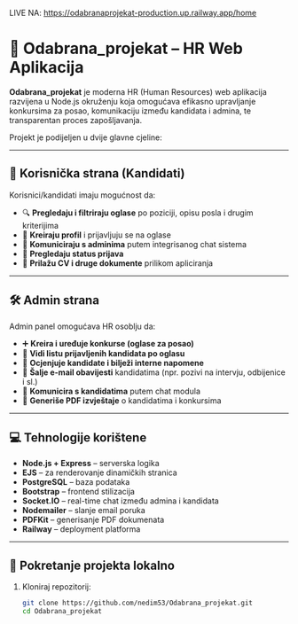LIVE NA: https://odabranaprojekat-production.up.railway.app/home
# 🎯 Odabrana_projekat – HR Web Aplikacija

**Odabrana_projekat** je moderna HR (Human Resources) web aplikacija razvijena u Node.js okruženju koja omogućava efikasno upravljanje konkursima za posao, komunikaciju između kandidata i admina, te transparentan proces zapošljavanja.

Projekt je podijeljen u dvije glavne cjeline:

---

## 👤 Korisnička strana (Kandidati)

Korisnici/kandidati imaju mogućnost da:

- 🔍 **Pregledaju i filtriraju oglase** po poziciji, opisu posla i drugim kriterijima
- 📝 **Kreiraju profil** i prijavljuju se na oglase
- 💬 **Komuniciraju s adminima** putem integrisanog chat sistema
- 📑 **Pregledaju status prijava**
- 📎 **Prilažu CV i druge dokumente** prilikom apliciranja

---

## 🛠️ Admin strana

Admin panel omogućava HR osoblju da:

- ➕ **Kreira i uređuje konkurse (oglase za posao)**
- 👀 **Vidi listu prijavljenih kandidata po oglasu**
- 🧮 **Ocjenjuje kandidate i bilježi interne napomene**
- 📧 **Šalje e-mail obavijesti** kandidatima (npr. pozivi na intervju, odbijenice i sl.)
- 💬 **Komunicira s kandidatima** putem chat modula
- 📄 **Generiše PDF izvještaje** o kandidatima i konkursima

---

## 💻 Tehnologije korištene

- **Node.js + Express** – serverska logika
- **EJS** – za renderovanje dinamičkih stranica
- **PostgreSQL** – baza podataka
- **Bootstrap** – frontend stilizacija
- **Socket.IO** – real-time chat između admina i kandidata
- **Nodemailer** – slanje email poruka
- **PDFKit** – generisanje PDF dokumenata
- **Railway** – deployment platforma

---

## 🚀 Pokretanje projekta lokalno

1. Kloniraj repozitorij:
   ```bash
   git clone https://github.com/nedim53/Odabrana_projekat.git
   cd Odabrana_projekat
